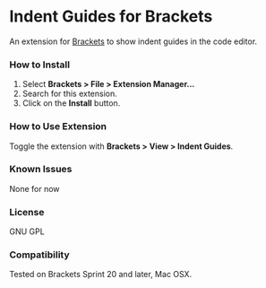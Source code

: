 # Indent Guides for Brackets
An extension for [Brackets](https://github.com/adobe/brackets/) to show indent guides in the code editor.

### How to Install
1. Select **Brackets > File > Extension Manager...**
2. Search for this extension.
3. Click on the **Install** button.

### How to Use Extension
Toggle the extension with **Brackets > View > Indent Guides**.

### Known Issues
None for now

### License
GNU GPL

### Compatibility
Tested on Brackets Sprint 20 and later, Mac OSX.
